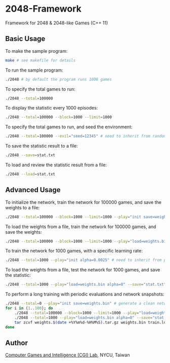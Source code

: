 # 2048-Framework

Framework for 2048 & 2048-like Games (C++ 11)

## Basic Usage

To make the sample program:
```bash
make # see makefile for details
```

To run the sample program:
```bash
./2048 # by default the program runs 1000 games
```

To specify the total games to run:
```bash
./2048 --total=100000
```

To display the statistic every 1000 episodes:
```bash
./2048 --total=100000 --block=1000 --limit=1000
```

To specify the total games to run, and seed the environment:
```bash
./2048 --total=100000 --evil="seed=12345" # need to inherit from random_agent
```

To save the statistic result to a file:
```bash
./2048 --save=stat.txt
```

To load and review the statistic result from a file:
```bash
./2048 --load=stat.txt
```

## Advanced Usage

To initialize the network, train the network for 100000 games, and save the weights to a file:
```bash
./2048 --total=100000 --block=1000 --limit=1000 --play="init save=weights.bin" # need to inherit from player
```

To load the weights from a file, train the network for 100000 games, and save the weights:
```bash
./2048 --total=100000 --block=1000 --limit=1000 --play="load=weights.bin save=weights.bin" # need to inherit from player
```

To train the network for 1000 games, with a specific learning rate:
```bash
./2048 --total=1000 --play="init alpha=0.0025" # need to inherit from player
```

To load the weights from a file, test the network for 1000 games, and save the statistic:
```bash
./2048 --total=1000 --play="load=weights.bin alpha=0" --save="stat.txt" # need to inherit from player
```

To perform a long training with periodic evaluations and network snapshots:
```bash
./2048 --total=0 --play="init save=weights.bin" # generate a clean network
for i in {1..100}; do
	./2048 --total=100000 --block=1000 --limit=1000 --play="load=weights.bin save=weights.bin alpha=0.0025" | tee -a train.log
	./2048 --total=1000 --play="load=weights.bin alpha=0" --save="stat.txt"
	tar zcvf weights.$(date +%Y%m%d-%H%M%S).tar.gz weights.bin train.log stat.txt
done
```

## Author

[Computer Games and Intelligence (CGI) Lab](https://cgilab.nctu.edu.tw/), NYCU, Taiwan
